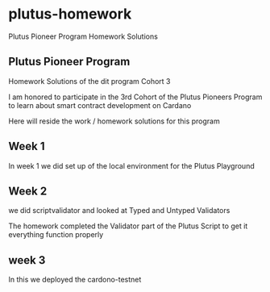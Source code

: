# plutus-homework
Plutus Pioneer Program Homework Solutions
## Plutus Pioneer Program
Homework Solutions of the dit program
Cohort 3

I am honored to participate in the 3rd Cohort of the Plutus Pioneers Program to learn about smart contract development on Cardano

Here will reside the work  / homework solutions for this program

## Week 1

In week 1 we did set up of the  local environment for the Plutus Playground

## Week 2
we did scriptvalidator and  looked at Typed and Untyped Validators

The homework completed the Validator part of the Plutus Script to get it everything function properly


## week 3
In this we deployed the cardono-testnet
